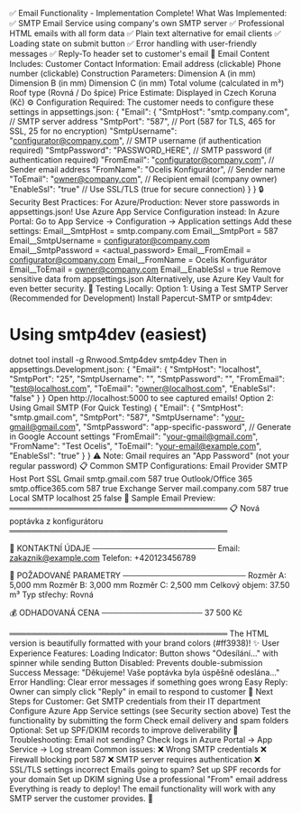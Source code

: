 ✅ Email Functionality - Implementation Complete!
What Was Implemented:
✅ SMTP Email Service using company's own SMTP server
✅ Professional HTML emails with all form data
✅ Plain text alternative for email clients
✅ Loading state on submit button
✅ Error handling with user-friendly messages
✅ Reply-To header set to customer's email
📧 Email Content Includes:
Customer Contact Information:
Email address (clickable)
Phone number (clickable)
Construction Parameters:
Dimension A (in mm)
Dimension B (in mm)
Dimension C (in mm)
Total volume (calculated in m³)
Roof type (Rovná / Do špice)
Price Estimate:
Displayed in Czech Koruna (Kč)
⚙️ Configuration Required:
The customer needs to configure these settings in appsettings.json:
{
  "Email": {
    "SmtpHost": "smtp.company.com",          // SMTP server address
    "SmtpPort": "587",                       // Port (587 for TLS, 465 for SSL, 25 for no encryption)
    "SmtpUsername": "configurator@company.com", // SMTP username (if authentication required)
    "SmtpPassword": "PASSWORD_HERE",         // SMTP password (if authentication required)
    "FromEmail": "configurator@company.com", // Sender email address
    "FromName": "Ocelis Konfigurátor",      // Sender name
    "ToEmail": "owner@company.com",          // Recipient email (company owner)
    "EnableSsl": "true"                      // Use SSL/TLS (true for secure connection)
  }
}
🔒 Security Best Practices:
For Azure/Production:
Never store passwords in appsettings.json! Use Azure App Service Configuration instead:
In Azure Portal:
Go to App Service → Configuration → Application settings
Add these settings:
Email__SmtpHost = smtp.company.com
Email__SmtpPort = 587
Email__SmtpUsername = configurator@company.com
Email__SmtpPassword = <actual_password>
Email__FromEmail = configurator@company.com
Email__FromName = Ocelis Konfigurátor
Email__ToEmail = owner@company.com
Email__EnableSsl = true
Remove sensitive data from appsettings.json
Alternatively, use Azure Key Vault for even better security.
🧪 Testing Locally:
Option 1: Using a Test SMTP Server (Recommended for Development)
Install Papercut-SMTP or smtp4dev:
# Using smtp4dev (easiest)
dotnet tool install -g Rnwood.Smtp4dev
smtp4dev
Then in appsettings.Development.json:
{
  "Email": {
    "SmtpHost": "localhost",
    "SmtpPort": "25",
    "SmtpUsername": "",
    "SmtpPassword": "",
    "FromEmail": "test@localhost.com",
    "ToEmail": "owner@localhost.com",
    "EnableSsl": "false"
  }
}
Open http://localhost:5000 to see captured emails!
Option 2: Using Gmail SMTP (For Quick Testing)
{
  "Email": {
    "SmtpHost": "smtp.gmail.com",
    "SmtpPort": "587",
    "SmtpUsername": "your-gmail@gmail.com",
    "SmtpPassword": "app-specific-password",  // Generate in Google Account settings
    "FromEmail": "your-gmail@gmail.com",
    "FromName": "Test Ocelis",
    "ToEmail": "your-email@example.com",
    "EnableSsl": "true"
  }
}
⚠️ Note: Gmail requires an "App Password" (not your regular password)
📋 Common SMTP Configurations:
Email Provider	SMTP Host	Port	SSL
Gmail	smtp.gmail.com	587	true
Outlook/Office 365	smtp.office365.com	587	true
Exchange Server	mail.company.com	587	true
Local SMTP	localhost	25	false
📧 Sample Email Preview:
═══════════════════════════════════════
📋 Nová poptávka z konfigurátoru
═══════════════════════════════════════

👤 KONTAKTNÍ ÚDAJE
──────────────────────
Email:    zakaznik@example.com
Telefon:  +420123456789

📐 POŽADOVANÉ PARAMETRY
──────────────────────
Rozměr A:      5,000 mm
Rozměr B:      3,000 mm
Rozměr C:      2,500 mm
Celkový objem: 37.50 m³
Typ střechy:   Rovná

💰 ODHADOVANÁ CENA
──────────────────
37 500 Kč

═══════════════════════════════════════
The HTML version is beautifully formatted with your brand colors (#ff3938)!
✨ User Experience Features:
Loading Indicator: Button shows "Odesílání..." with spinner while sending
Button Disabled: Prevents double-submission
Success Message: "Děkujeme! Vaše poptávka byla úspěšně odeslána..."
Error Handling: Clear error messages if something goes wrong
Easy Reply: Owner can simply click "Reply" in email to respond to customer
🚀 Next Steps for Customer:
Get SMTP credentials from their IT department
Configure Azure App Service settings (see Security section above)
Test the functionality by submitting the form
Check email delivery and spam folders
Optional: Set up SPF/DKIM records to improve deliverability
🔧 Troubleshooting:
Email not sending?
Check logs in Azure Portal → App Service → Log stream Common issues:
❌ Wrong SMTP credentials
❌ Firewall blocking port 587
❌ SMTP server requires authentication
❌ SSL/TLS settings incorrect
Emails going to spam?
Set up SPF records for your domain
Set up DKIM signing
Use a professional "From" email address
Everything is ready to deploy! The email functionality will work with any SMTP server the customer provides. 🎉